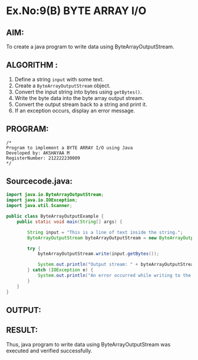 # Ex.No:9(B) BYTE ARRAY I/O
## AIM:
To create a java program to write data using ByteArrayOutputStream.


## ALGORITHM :

1. Define a string `input` with some text.
2. Create a `ByteArrayOutputStream` object.
3. Convert the input string into bytes using `getBytes()`.
4. Write the byte data into the byte array output stream.
5. Convert the output stream back to a string and print it.
6. If an exception occurs, display an error message.

## PROGRAM:
 ```
/*
Program to implement a BYTE ARRAY I/O using Java
Developed by: AKSHAYAA M
RegisterNumber: 212222230009
*/
```

## Sourcecode.java:
```java
import java.io.ByteArrayOutputStream;
import java.io.IOException;
import java.util.Scanner;

public class ByteArrayOutputExample {
    public static void main(String[] args) {

        String input = "This is a line of text inside the string.";
        ByteArrayOutputStream byteArrayOutputStream = new ByteArrayOutputStream();

        try {
            byteArrayOutputStream.write(input.getBytes());

            System.out.println("Output stream: " + byteArrayOutputStream.toString());
        } catch (IOException e) {
            System.out.println("An error occurred while writing to the output stream.");
        } 
    }
}
```

## OUTPUT:



## RESULT:
Thus, java program to write data using ByteArrayOutputStream was executed and verified successfully.





